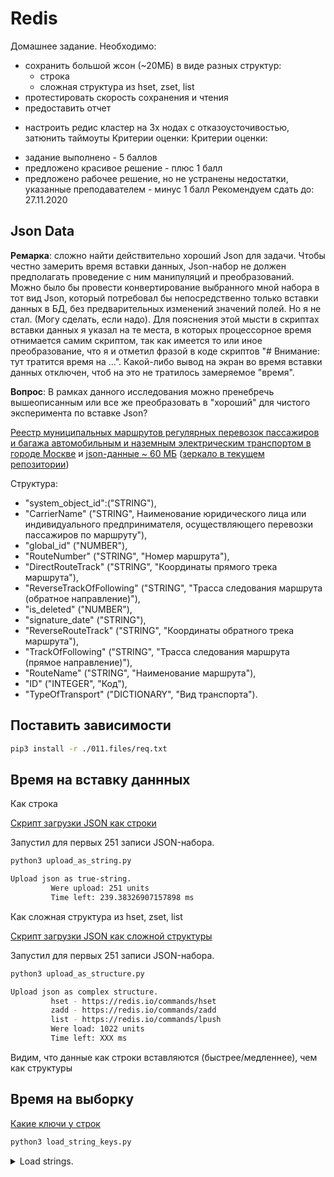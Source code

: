 # Redis

Домашнее задание. Необходимо:
- сохранить большой жсон (~20МБ) в виде разных структур:
    - строка 
    - сложная структура из hset, zset, list
- протестировать скорость сохранения и чтения
- предоставить отчет

* настроить редис кластер на 3х нодах с отказоусточивостью, затюнить таймоуты
Критерии оценки: Критерии оценки:
- задание выполнено - 5 баллов
- предложено красивое решение - плюс 1 балл
- предложено рабочее решение, но не устранены недостатки, указанные преподавателем - минус 1 балл
Рекомендуем сдать до: 27.11.2020

## Json Data

__Ремарка__: cложно найти действительно хороший Json для задачи. 
Чтобы честно замерить время вставки данных, Json-набор не должен предполагать проведение с ним манипуляций и преобразований.
Можно было бы провести конвертирование выбранного мной набора в тот вид Json, который потребовал бы
непосредственно только вставки данных в БД, без предварительных изменений значений полей. Но я не стал. (Могу сделать, если надо).
Для пояснения этой мысти в скриптах вставки данных я указал на те места, в которых процессорное время отнимается самим скриптом, 
так как имеется то или иное преобразование, что я и отметил фразой в коде скриптов "# Внимание: тут тратится время на ...".
Какой-либо вывод на экран во время вставки данных отключен, чтоб на это не тратилось замеряемое "время".

__Вопрос__: В рамках данного исследования можно пренебречь вышеописанным или все же преобразовать в "хороший" для чистого эксперимента по вставке Json?

[Реестр муниципальных маршрутов регулярных перевозок пассажиров и багажа автомобильным и наземным электрическим транспортом в городе Москве](https://data.gov.ru/opendata/7704786030-municipalroutesregister)
 и [json-данные ~ 60 МБ](https://data.gov.ru/sites/default/files/opendata/7704786030-MunicipalRoutesRegister/data-2017-07-18T00-00-00-structure-2017-07-18T00-00-00.json)
 ([зеркало в текущем репозитории](011.files/data.json))

Структура:
 - "system_object_id":("STRING"),
 - "CarrierName" ("STRING", Наименование юридического лица или индивидуального предпринимателя, осуществляющего перевозки пассажиров по маршруту"),
 - "global_id" ("NUMBER"),
 - "RouteNumber" ("STRING", "Номер маршрута"),
 - "DirectRouteTrack" ("STRING", "Координаты прямого трека маршрута"),
 - "ReverseTrackOfFollowing" ("STRING", "Трасса следования маршрута (обратное направление)"),
 - "is_deleted" ("NUMBER"),
 - "signature_date" ("STRING"),
 - "ReverseRouteTrack" ("STRING", "Координаты обратного трека маршрута"),
 - "TrackOfFollowing" ("STRING", "Трасса следования маршрута (прямое направление)"),
 - "RouteName" ("STRING", "Наименование маршрута"),
 - "ID" ("INTEGER", "Код"),
 - "TypeOfTransport" ("DICTIONARY", "Вид транспорта").
 
## Поставить зависимости

```bash
pip3 install -r ./011.files/req.txt 
```

## Время на вставку даннных

Как строка

[Cкрипт загрузки JSON как строки](011.files/upload_as_string.py)

Запустил для первых 251 записи JSON-набора.
```bash
python3 upload_as_string.py

Upload json as true-string.
         Were upload: 251 units
         Time left: 239.38326907157898 ms
```

Как сложная структура из hset, zset, list

[Cкрипт загрузки JSON как сложной структуры](011.files/upload_as_structure.py)

Запустил для первых 251 записи JSON-набора.

```bash
python3 upload_as_structure.py

Upload json as complex structure.
         hset - https://redis.io/commands/hset
         zadd - https://redis.io/commands/zadd
         list - https://redis.io/commands/lpush
         Were load: 1022 units
         Time left: XXX ms
```

Видим, что данные как строки вставляются (быстрее/медленнее), чем как структуры


## Время на выборку

[Какие ключи у строк](011.files/load_string_keys.py)

```bash
python3 load_string_keys.py
```
<details>
<summary>Load strings.</summary>
b'data:15'
b'data:124'
b'data:18'
b'data:86'
b'data:150'
b'data:181'
b'data:41'
b'data:173'
b'data:23'
b'data:141'
b'data:220'
b'data:56'
b'data:26'
b'data:17'
b'data:51'
b'data:167'
b'data:144'
b'data:143'
b'data:107'
b'data:146'
b'data:32'
b'data:207'
b'data:214'
b'data:12'
b'data:152'
b'data:4'

</details>